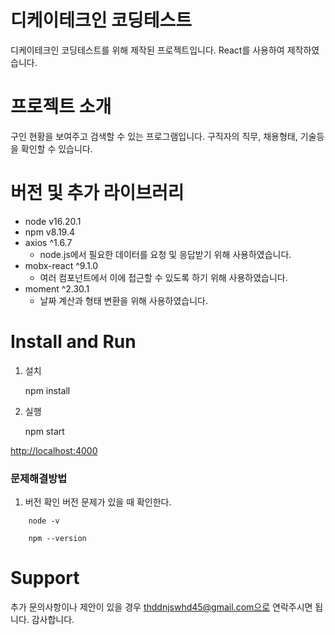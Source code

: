 # 디케이테크인 코딩테스트
디케이테크인 코딩테스트를 위해 제작된 프로젝트입니다. React를 사용하여 제작하였습니다.



# 프로젝트 소개
구인 현황을 보여주고 검색할 수 있는 프로그램입니다. 구직자의 직무, 채용형태, 기술등을 확인할 수 있습니다.


# 버전 및 추가 라이브러리
+ node v16.20.1
+ npm v8.19.4
+ axios ^1.6.7 
  + node.js에서 필요한 데이터를 요청 및 응답받기 위해 사용하였습니다.
+ mobx-react ^9.1.0
  + 여러 컴포넌트에서 이에 접근할 수 있도록 하기 위해 사용하였습니다.
+ moment ^2.30.1
  + 날짜 계산과 형태 변환을 위해 사용하였습니다.

# Install and Run
1. 설치

    npm install 

2. 실행

    npm start

<http://localhost:4000>

### 문제해결방법
1. 버전 확인 
  버전 문제가 있을 때 확인한다.

```
    node -v
```

```
    npm --version
```

# Support
추가 문의사항이나 제안이 있을 경우 thddnjswhd45@gmail.com으로 연락주시면 됩니다. 감사합니다.
